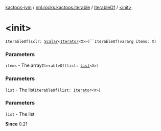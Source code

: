 [kactoos-jvm](../../index.md) / [nnl.rocks.kactoos.iterable](../index.md) / [IterableOf](index.md) / [&lt;init&gt;](.)

# &lt;init&gt;

`IterableOf(sclr: `[`Scalar`](../../nnl.rocks.kactoos/-scalar/index.md)`<`[`Iterator`](https://kotlinlang.org/api/latest/jvm/stdlib/kotlin.collections/-iterator/index.html)`<X>>)``IterableOf(vararg items: X)`

### Parameters

`items` - The array`IterableOf(list: `[`List`](https://kotlinlang.org/api/latest/jvm/stdlib/kotlin.collections/-list/index.html)`<X>)`

### Parameters

`list` - The list`IterableOf(list: `[`Iterator`](https://kotlinlang.org/api/latest/jvm/stdlib/kotlin.collections/-iterator/index.html)`<X>)`

### Parameters

`list` - The list

**Since**
0.21

